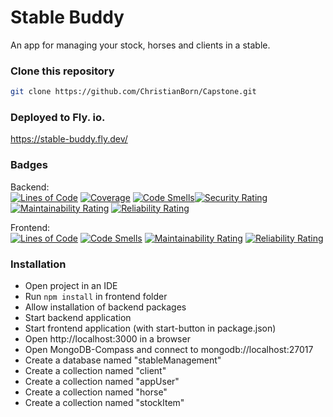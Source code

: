 <div >
  <h1>Stable Buddy</h1>
  <p>An app for managing your stock, horses and clients in a stable.</p>
</div>

### Clone this repository

```bash
git clone https://github.com/ChristianBorn/Capstone.git
```

### Deployed to Fly. io.
https://stable-buddy.fly.dev/


### Badges
Backend: <br>
[![Lines of Code](https://sonarcloud.io/api/project_badges/measure?project=christianborn_Capstone_backend&metric=ncloc)](https://sonarcloud.io/summary/new_code?id=christianborn_Capstone_backend)
[![Coverage](https://sonarcloud.io/api/project_badges/measure?project=christianborn_Capstone_backend&metric=coverage)](https://sonarcloud.io/summary/new_code?id=christianborn_Capstone_backend)
[![Code Smells](https://sonarcloud.io/api/project_badges/measure?project=christianborn_Capstone_backend&metric=code_smells)](https://sonarcloud.io/summary/new_code?id=christianborn_Capstone_backend)[![Security Rating](https://sonarcloud.io/api/project_badges/measure?project=christianborn_Capstone_backend&metric=security_rating)](https://sonarcloud.io/summary/new_code?id=christianborn_Capstone_backend)
[![Maintainability Rating](https://sonarcloud.io/api/project_badges/measure?project=christianborn_Capstone_backend&metric=sqale_rating)](https://sonarcloud.io/summary/new_code?id=christianborn_Capstone_backend)
[![Reliability Rating](https://sonarcloud.io/api/project_badges/measure?project=christianborn_Capstone_backend&metric=reliability_rating)](https://sonarcloud.io/summary/new_code?id=christianborn_Capstone_backend)
<br>


Frontend:<br>
[![Lines of Code](https://sonarcloud.io/api/project_badges/measure?project=christianborn_Capstone_frontend&metric=ncloc)](https://sonarcloud.io/summary/new_code?id=christianborn_Capstone_frontend)
[![Code Smells](https://sonarcloud.io/api/project_badges/measure?project=christianborn_Capstone_frontend&metric=code_smells)](https://sonarcloud.io/summary/new_code?id=christianborn_Capstone_frontend)
[![Maintainability Rating](https://sonarcloud.io/api/project_badges/measure?project=christianborn_Capstone_frontend&metric=sqale_rating)](https://sonarcloud.io/summary/new_code?id=christianborn_Capstone_frontend)
[![Reliability Rating](https://sonarcloud.io/api/project_badges/measure?project=christianborn_Capstone_frontend&metric=reliability_rating)](https://sonarcloud.io/summary/new_code?id=christianborn_Capstone_frontend)
### Installation

- Open project in an IDE <br>
- Run `npm install` in frontend folder <br>
- Allow installation of backend packages <br>
- Start backend application <br>
- Start frontend application (with start-button in package.json)<br>
- Open http://localhost:3000 in a browser <br>
- Open MongoDB-Compass and connect to mongodb://localhost:27017<br>
- Create a database named "stableManagement"<br>
- Create a collection named "client"<br>
- Create a collection named "appUser"<br>
- Create a collection named "horse"<br>
- Create a collection named "stockItem"<br>



